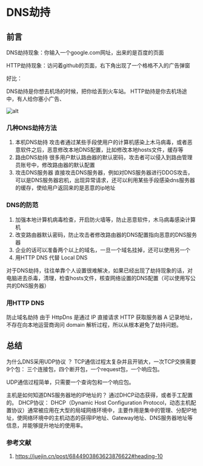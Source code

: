 # DNS劫持

## 前言

DNS劫持现象：你输入一个google.com网址，出来的是百度的页面

HTTP劫持现象：访问着github的页面，右下角出现了一个格格不入的广告弹窗

好比：

DNS劫持是你想去机场的时候，把你给丢到火车站。 HTTP劫持是你去机场途中，有人给你塞小广告、

![alt](https://p1-jj.byteimg.com/tos-cn-i-t2oaga2asx/gold-user-assets/2019/11/5/16e3b1ca4bc18bd8~tplv-t2oaga2asx-watermark.awebp)

### 几种DNS劫持方法

1. 本机DNS劫持
攻击者通过某些手段使用户的计算机感染上木马病毒，或者恶意软件之后，恶意修改本地DNS配置，比如修改本地hosts文件，缓存等
2. 路由DNS劫持
很多用户默认路由器的默认密码，攻击者可以侵入到路由管理员账号中，修改路由器的默认配置
3. 攻击DNS服务器
直接攻击DNS服务器，例如对DNS服务器进行DDOS攻击，可以是DNS服务器宕机，出现异常请求，还可以利用某些手段感染dns服务器的缓存，使给用户返回来的是恶意的ip地址

### DNS的防范

1. 加强本地计算机病毒检查，开启防火墙等，防止恶意软件，木马病毒感染计算机
2. 改变路由器默认密码，防止攻击者修改路由器的DNS配置指向恶意的DNS服务器
3. 企业的话可以准备两个以上的域名，一旦一个域名挂掉，还可以使用另一个
4. 用HTTP DNS 代替 Local DNS

对于DNS劫持，往往单靠个人设置很难解决，如果已经出现了劫持现象的话，对电脑进去杀毒，清理，检查hosts文件，核查网络设置的DNS配置（可以使用写公共的DNS服务器）

### 用HTTP DNS

 防止域名劫持
由于 HttpDns 是通过 IP 直接请求 HTTP 获取服务器 A 记录地址，不存在向本地运营商询问 domain 解析过程，所以从根本避免了劫持问题。

## 总结

为什么DNS采用UDP协议 ？
TCP通信过程太复杂并且开销大，一次TCP交换需要9个包： 三个连接包，四个断开包，一个request包，一个响应包。

UDP通信过程简单，只需要一个查询包和一个响应包。

 主机是如何知道DNS服务器地的IP地址的？
通过DHCP动态获得，或者手工配置的。
DHCP协议： DHCP（Dynamic Host Configuration Protocol，动态主机配置协议）通常被应用在大型的局域网络环境中，主要作用是集中的管理、分配IP地址，使网络环境中的主机动态的获得IP地址、Gateway地址、DNS服务器地址等信息，并能够提升地址的使用率。

### 参考文献

1. <https://juejin.cn/post/6844903863623876622#heading-10>
